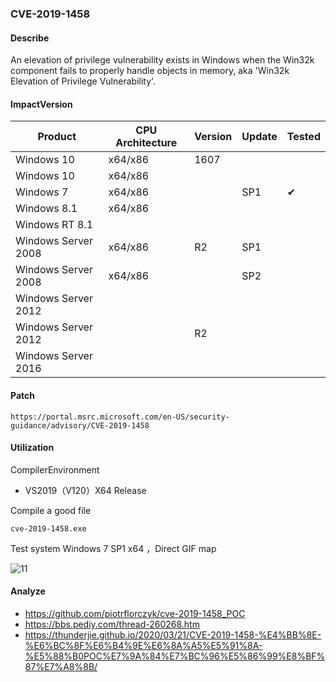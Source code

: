 ### CVE-2019-1458

#### Describe

An elevation of privilege vulnerability exists in Windows when the Win32k component fails to properly handle objects in memory, aka 'Win32k Elevation of Privilege Vulnerability'.


#### ImpactVersion

| Product             | CPU Architecture | Version | Update | Tested             |
| ------------------- | ---------------- | ------- | ------ | ------------------ |
| Windows 10          | x64/x86          | 1607    |        |                    |
| Windows 10          | x64/x86          |         |        |                    |
| Windows 7           | x64/x86          |         | SP1    | &#10004; |
| Windows 8.1         | x64/x86          |         |        |                    |
| Windows RT 8.1      |                  |         |        |                    |
| Windows Server 2008 | x64/x86          | R2      | SP1    |                    |
| Windows Server 2008 | x64/x86          |         | SP2    |                    |
| Windows Server 2012 |                  |         |        |                    |
| Windows Server 2012 |                  | R2      |        |                    |
| Windows Server 2016 |                  |         |        |                    |

#### Patch

```
https://portal.msrc.microsoft.com/en-US/security-guidance/advisory/CVE-2019-1458
```

#### Utilization

CompilerEnvironment

- VS2019（V120）X64 Release

Compile a good file

```
cve-2019-1458.exe
```

Test system Windows 7 SP1 x64 ，Direct GIF map

![11](https://raw.github.com/Ascotbe/Random-img/master/Kernelhub/CVE-2019-1458_win7_sp1_x64.gif)

#### Analyze
- https://github.com/piotrflorczyk/cve-2019-1458_POC
- https://bbs.pediy.com/thread-260268.htm
- https://thunderjie.github.io/2020/03/21/CVE-2019-1458-%E4%BB%8E-%E6%BC%8F%E6%B4%9E%E6%8A%A5%E5%91%8A-%E5%88%B0POC%E7%9A%84%E7%BC%96%E5%86%99%E8%BF%87%E7%A8%8B/